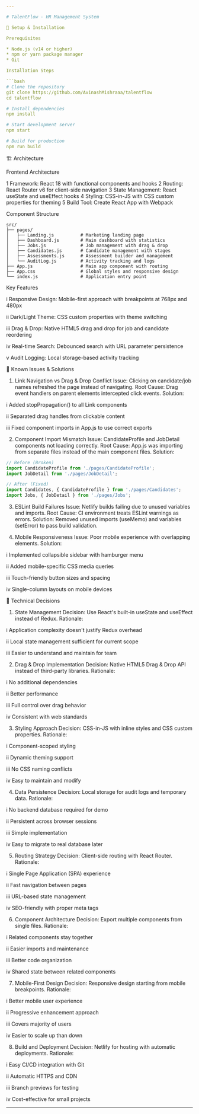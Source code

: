 ```yaml
---

# TalentFlow - HR Management System

🚀 Setup & Installation

Prerequisites

* Node.js (v14 or higher)
* npm or yarn package manager
* Git

Installation Steps

```bash
# Clone the repository
git clone https://github.com/AvinashMishraaa/talentflow
cd talentflow

# Install dependencies
npm install

# Start development server
npm start

# Build for production
npm run build
```

🏗️ Architecture

Frontend Architecture

1 Framework: React 18 with functional components and hooks
2 Routing: React Router v6 for client-side navigation
3 State Management: React useState and useEffect hooks
4 Styling: CSS-in-JS with CSS custom properties for theming
5 Build Tool: Create React App with Webpack

Component Structure

```
src/
├── pages/
│   ├── Landing.js          # Marketing landing page
│   ├── Dashboard.js        # Main dashboard with statistics
│   ├── Jobs.js             # Job management with drag & drop
│   ├── Candidates.js       # Candidate management with stages
│   ├── Assessments.js      # Assessment builder and management
│   └── AuditLog.js         # Activity tracking and logs
├── App.js                  # Main app component with routing
├── App.css                 # Global styles and responsive design
└── index.js                # Application entry point
```

Key Features

i   Responsive Design: Mobile-first approach with breakpoints at 768px and 480px

ii  Dark/Light Theme: CSS custom properties with theme switching

iii Drag & Drop: Native HTML5 drag and drop for job and candidate reordering

iv  Real-time Search: Debounced search with URL parameter persistence

v   Audit Logging: Local storage-based activity tracking

🐛 Known Issues & Solutions

1. Link Navigation vs Drag & Drop Conflict
   Issue: Clicking on candidate/job names refreshed the page instead of navigating.
   Root Cause: Drag event handlers on parent elements intercepted click events.
   Solution:

i   Added stopPropagation() to all Link components

ii  Separated drag handles from clickable content

iii Fixed component imports in App.js to use correct exports

2. Component Import Mismatch
   Issue: CandidateProfile and JobDetail components not loading correctly.
   Root Cause: App.js was importing from separate files instead of the main component files.
   Solution:

```javascript
// Before (Broken)
import CandidateProfile from './pages/CandidateProfile';
import JobDetail from './pages/JobDetail';

// After (Fixed)
import Candidates, { CandidateProfile } from './pages/Candidates';
import Jobs, { JobDetail } from './pages/Jobs';
```

3. ESLint Build Failures
   Issue: Netlify builds failing due to unused variables and imports.
   Root Cause: CI environment treats ESLint warnings as errors.
   Solution: Removed unused imports (useMemo) and variables (setError) to pass build validation.

4. Mobile Responsiveness
   Issue: Poor mobile experience with overlapping elements.
   Solution:

i   Implemented collapsible sidebar with hamburger menu

ii  Added mobile-specific CSS media queries

iii Touch-friendly button sizes and spacing

iv  Single-column layouts on mobile devices

🔧 Technical Decisions

1. State Management
   Decision: Use React's built-in useState and useEffect instead of Redux.
   Rationale:

i   Application complexity doesn't justify Redux overhead

ii  Local state management sufficient for current scope

iii Easier to understand and maintain for team

2. Drag & Drop Implementation
   Decision: Native HTML5 Drag & Drop API instead of third-party libraries.
   Rationale:

i   No additional dependencies

ii  Better performance

iii Full control over drag behavior

iv  Consistent with web standards

3. Styling Approach
   Decision: CSS-in-JS with inline styles and CSS custom properties.
   Rationale:

i   Component-scoped styling

ii  Dynamic theming support

iii No CSS naming conflicts

iv  Easy to maintain and modify

4. Data Persistence
   Decision: Local storage for audit logs and temporary data.
   Rationale:

i   No backend database required for demo

ii  Persistent across browser sessions

iii Simple implementation

iv  Easy to migrate to real database later

5. Routing Strategy
   Decision: Client-side routing with React Router.
   Rationale:

i   Single Page Application (SPA) experience

ii  Fast navigation between pages

iii URL-based state management

iv  SEO-friendly with proper meta tags

6. Component Architecture
   Decision: Export multiple components from single files.
   Rationale:

i   Related components stay together

ii  Easier imports and maintenance

iii Better code organization

iv  Shared state between related components

7. Mobile-First Design
   Decision: Responsive design starting from mobile breakpoints.
   Rationale:

i   Better mobile user experience

ii  Progressive enhancement approach

iii Covers majority of users

iv  Easier to scale up than down

8. Build and Deployment
   Decision: Netlify for hosting with automatic deployments.
   Rationale:

i   Easy CI/CD integration with Git

ii  Automatic HTTPS and CDN

iii Branch previews for testing

iv  Cost-effective for small projects

---
```





